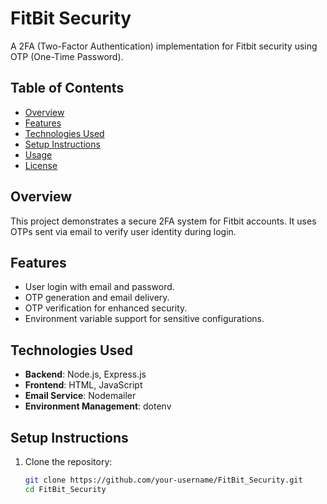 # FitBit Security

A 2FA (Two-Factor Authentication) implementation for Fitbit security using OTP (One-Time Password).

## Table of Contents
- [Overview](#overview)
- [Features](#features)
- [Technologies Used](#technologies-used)
- [Setup Instructions](#setup-instructions)
- [Usage](#usage)
- [License](#license)

## Overview
This project demonstrates a secure 2FA system for Fitbit accounts. It uses OTPs sent via email to verify user identity during login.

## Features
- User login with email and password.
- OTP generation and email delivery.
- OTP verification for enhanced security.
- Environment variable support for sensitive configurations.

## Technologies Used
- **Backend**: Node.js, Express.js
- **Frontend**: HTML, JavaScript
- **Email Service**: Nodemailer
- **Environment Management**: dotenv

## Setup Instructions
1. Clone the repository:
   ```bash
   git clone https://github.com/your-username/FitBit_Security.git
   cd FitBit_Security